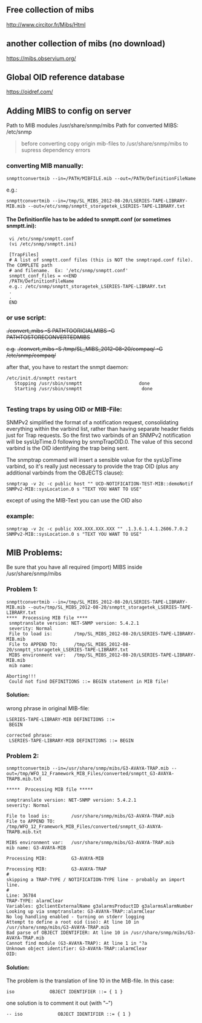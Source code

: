 ## Free collection of mibs
http://www.circitor.fr/Mibs/Html

## another collection of mibs (no download)
https://mibs.observium.org/

## Global OID reference database
https://oidref.com/

## Adding MIBS to config on server


Path to MIB modules /usr/share/snmp/mibs
Path for converted MIBS: /etc/snmp

> before converting copy origin mib-files to /usr/share/snmp/mibs to supress dependency errors


### converting MIB manually:
```
snmpttconvertmib --in=/PATH/MIBFILE.mib --out=/PATH/DefinitionFileName
```
 e.g.:
```
snmpttconvertmib --in=/tmp/SL_MIBS_2012-08-20/LSERIES-TAPE-LIBRARY-MIB.mib --out=/etc/snmp/snmptt_storagetek_LSERIES-TAPE-LIBRARY.txt
```

#### The Definitionfile has to be added to snmptt.conf (or sometimes snmptt.ini):

```
 vi /etc/snmp/snmptt.conf
 (vi /etc/snmp/snmptt.ini)
 
 [TrapFiles]
 # A list of snmptt.conf files (this is NOT the snmptrapd.conf file).  The COMPLETE path
 # and filename.  Ex: '/etc/snmp/snmptt.conf'
 snmptt_conf_files = <<END
 /PATH/DefinitionFileName
 e.g.: /etc/snmp/snmptt_storagetek_LSERIES-TAPE-LIBRARY.txt
 .
 .
 END
 ```

### or use script:


 ~~./convert_mibs -S PATHTOORIGIALMIBS -G PATHTOSTORECONVERTEDMIBS~~
 
 ~~e.g.~~
 ~~./convert_mibs -S /tmp/SL_MIBS_2012-08-20/compaq/ -G /etc/snmp/compaq/~~

after that, you have to restart the snmpt daemon:

```
/etc/init.d/snmptt restart
   Stopping /usr/sbin/snmptt                     done
   Starting /usr/sbin/snmptt                      done
 
```
 

### Testing traps by using OID or MIB-File:

SNMPv2 simplified the format of a notification request, consolidating everything within the varbind list, rather than having separate header fields just for Trap requests.  So the first two varbinds of an SNMPv2 notification will be sysUpTime.0 following by snmpTrapOID.0. The value of this second varbind is the OID identifying the trap being sent.

The snmptrap command will insert a sensible value for the sysUpTime varbind, so it's really just necessary to provide the trap OID (plus any additional varbinds from the OBJECTS clause):

```
snmptrap -v 2c -c public host "" UCD-NOTIFICATION-TEST-MIB::demoNotif SNMPv2-MIB::sysLocation.0 s "TEXT YOU WANT TO USE"
```

except of using the MIB-Text you can use the OID also

### example:

```
snmptrap -v 2c -c public XXX.XXX.XXX.XXX "" .1.3.6.1.4.1.2606.7.0.2 SNMPv2-MIB::sysLocation.0 s "TEXT YOU WANT TO USE"
```
 


## MIB Problems:

Be sure that you have all required (import) MIBS inside /usr/share/snmp/mibs

### Problem 1:

```
snmpttconvertmib --in=/tmp/SL_MIBS_2012-08-20/LSERIES-TAPE-LIBRARY-MIB.mib --out=/tmp/SL_MIBS_2012-08-20/snmptt_storagetek_LSERIES-TAPE-LIBRARY.txt
****  Processing MIB file ****
 snmptranslate version: NET-SNMP version: 5.4.2.1
 severity: Normal
 File to load is:        /tmp/SL_MIBS_2012-08-20/LSERIES-TAPE-LIBRARY-MIB.mib
 File to APPEND TO:      /tmp/SL_MIBS_2012-08-20/snmptt_storagetek_LSERIES-TAPE-LIBRARY.txt
 MIBS environment var:   /tmp/SL_MIBS_2012-08-20/LSERIES-TAPE-LIBRARY-MIB.mib
 mib name:

Aborting!!!
 Could not find DEFINITIONS ::= BEGIN statement in MIB file!
```


#### Solution:
 wrong phrase in original MIB-file:
```
LSERIES-TAPE-LIBRARY-MIB DEFINITIONS ::=
 BEGIN

corrected phrase:
 LSERIES-TAPE-LIBRARY-MIB DEFINITIONS ::= BEGIN
```


### Problem 2:

```
snmpttconvertmib --in=/usr/share/snmp/mibs/G3-AVAYA-TRAP.mib --out=/tmp/WFO_12_Framework_MIB_Files/converted/snmptt_G3-AVAYA-TRAPB.mib.txt

*****  Processing MIB file *****

snmptranslate version: NET-SNMP version: 5.4.2.1
severity: Normal

File to load is:        /usr/share/snmp/mibs/G3-AVAYA-TRAP.mib
File to APPEND TO:      /tmp/WFO_12_Framework_MIB_Files/converted/snmptt_G3-AVAYA-TRAPB.mib.txt

MIBS environment var:   /usr/share/snmp/mibs/G3-AVAYA-TRAP.mib
mib name: G3-AVAYA-MIB

Processing MIB:         G3-AVAYA-MIB

Processing MIB:         G3-AVAYA-TRAP
#
skipping a TRAP-TYPE / NOTIFICATION-TYPE line - probably an import line.
#
Line: 36784
TRAP-TYPE: alarmClear
Variables: g3clientExternalName g3alarmsProductID g3alarmsAlarmNumber
Looking up via snmptranslate: G3-AVAYA-TRAP::alarmClear
No log handling enabled - turning on stderr logging
Attempt to define a root oid (iso): At line 10 in /usr/share/snmp/mibs/G3-AVAYA-TRAP.mib
Bad parse of OBJECT IDENTIFIER: At line 10 in /usr/share/snmp/mibs/G3-AVAYA-TRAP.mib
Cannot find module (G3-AVAYA-TRAP): At line 1 in °?a
Unknown object identifier: G3-AVAYA-TRAP::alarmClear
OID:
```

#### Solution:

The problem is the translation of line 10 in the MIB-file. In this case:
```
iso             OBJECT IDENTIFIER ::= { 1 }
```

one solution is to comment it out (with "–")
```
-- iso             OBJECT IDENTIFIER ::= { 1 } 
```
 

